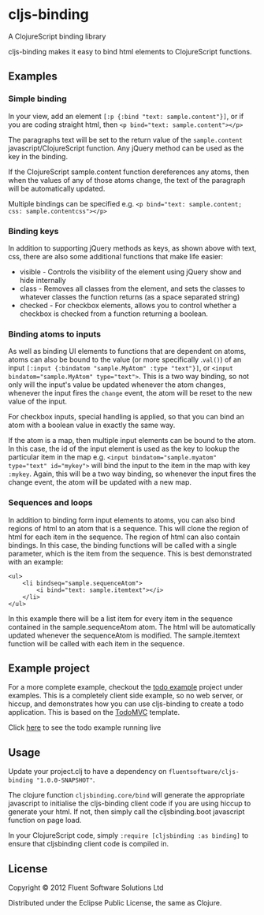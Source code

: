 # cljs-binding

A ClojureScript binding library

cljs-binding makes it easy to bind html elements to ClojureScript functions. 

## Examples

### Simple binding

In your view, add an element `[:p {:bind "text: sample.content"}]`, or if you are coding straight html, then `<p bind="text: sample.content"></p>`

The paragraphs text will be set to the return value of the `sample.content` javascript/ClojureScript function. Any jQuery method can be used as the key in the binding.

If the ClojureScript sample.content function dereferences any atoms, then when the values of any of those atoms change, the text of the paragraph will be automatically updated.

Multiple bindings can be specified e.g. `<p bind="text: sample.content; css: sample.contentcss"></p>`

### Binding keys

In addition to supporting jQuery methods as keys, as shown above with text, css, there are also some additional functions that make life easier:

* visible - Controls the visibility of the element using jQuery show and hide internally
* class - Removes all classes from the element, and sets the classes to whatever classes the function returns (as a space separated string)
* checked - For checkbox elements, allows you to control whether a checkbox is checked from a function returning a boolean.

### Binding atoms to inputs

As well as binding UI elements to functions that are dependent on atoms, atoms can also be bound to the value (or more specifically .`val()`) of an input `[:input {:bindatom "sample.MyAtom" :type "text"}]`, or `<input bindatom="sample.MyAtom" type="text">`. This is a two way binding, so not only will the input's value be updated whenever the atom changes, whenever the input fires the `change` event, the atom will be reset to the new value of the input.

For checkbox inputs, special handling is applied, so that you can bind an atom with a boolean value in exactly the same way.

If the atom is a map, then multiple input elements can be bound to the atom. In this case,  the id of the input element is used as the key to lookup the particular item in the map e.g. `<input bindatom="sample.myatom" type="text" id="mykey">` will bind the input to the item in the map with key `:mykey`. Again, this will be a two way binding, so whenever the input fires the change event, the atom will be updated with a new map.

### Sequences and loops

In addition to binding form input elements to atoms, you can also bind regions of html to an atom that is a sequence. This will clone the region of html for each item in the sequence. The region of html can also contain bindings. In this case, the binding functions will be called with a single parameter, which is the item from the sequence. This is best demonstrated with an example:

```
<ul>
	<li bindseq="sample.sequenceAtom">
		<i bind="text: sample.itemtext"></i>
	</li>
</ul>
```

In this example there will be a list item for every item in the sequence contained in the sample.sequenceAtom atom. The html will be automatically updated whenever the sequenceAtom is modified. The sample.itemtext function will be called with each item in the sequence.

## Example project

For a more complete example, checkout the [todo example](https://github.com/fluentsoftware/cljs-binding/tree/master/examples/todo) project under examples. This is a completely client side example, so no web server, or hiccup, and demonstrates how you can use cljs-binding to create a todo application. This is based on the [TodoMVC](http://addyosmani.github.com/todomvc/) template.

Click [here](http://fluentsoftware.github.com/cljs-binding/todo/index.html) to see the todo example running live

## Usage

Update your project.clj to have a dependency on `fluentsoftware/cljs-binding "1.0.0-SNAPSHOT"`.

The clojure function `cljsbinding.core/bind` will generate the appropriate javascript to initialise the cljs-binding client code if you are using hiccup to generate your html. If not, then simply call the cljsbinding.boot javascript function on page load.

In your ClojureScript code, simply `:require [cljsbinding :as binding]` to ensure that cljsbinding client code is compiled in.


## License

Copyright © 2012 Fluent Software Solutions Ltd

Distributed under the Eclipse Public License, the same as Clojure.
